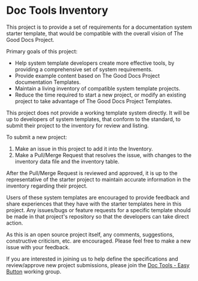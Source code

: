 # Doc Tools Inventory

This project is to provide a set of requirements for a documentation system starter template, that would be compatible with the overall vision of The Good Docs Project.

Primary goals of this project:

* Help system template developers create more effective tools, by providing a comprehensive set of system requirements.
* Provide example content based on The Good Docs Project documentation Templates.
* Maintain a living inventory of compatible system template projects.
* Reduce the time required to start a new project, or modify an existing project to take advantage of The Good Docs Project Templates.

This project does not provide a working template system directly.
It will be up to developers of system templates, that conform to the standard, to submit their project to the inventory for review and listing.

To submit a new project:

1. Make an issue in this project to add it into the Inventory.
2. Make a Pull/Merge Request that resolves the issue, with changes to the inventory data file and the inventory table.

After the Pull/Merge Request is reviewed and approved, it is up to the representative of the starter project to maintain accurate information in the inventory regarding their project.

Users of these system templates are encouraged to provide feedback and share experiences that they have with the starter templates here in this project.
Any issues/bugs or feature requests for a specific template should be made in that project's repository so that the developers can take direct action.

As this is an open source project itself, any comments, suggestions, constructive criticism, etc. are encouraged.
Please feel free to make a new issue with your feedback.

If you are interested in joining us to help define the specifications and review/approve new project submissions, please join the [Doc Tools - Easy Button](https://thegooddocsproject.dev/working-group/doctools-easy-button/) working group.